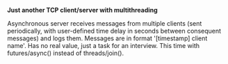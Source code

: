 **Just another TCP client/server with multithreading**

Asynchronous server receives messages from multiple clients (sent periodically, with user-defined time delay in seconds between consequent messages) and logs them. Messages are in format '[timestamp] client name'. Has no real value, just a task for an interview. This time with futures/async() instead of threads/join().